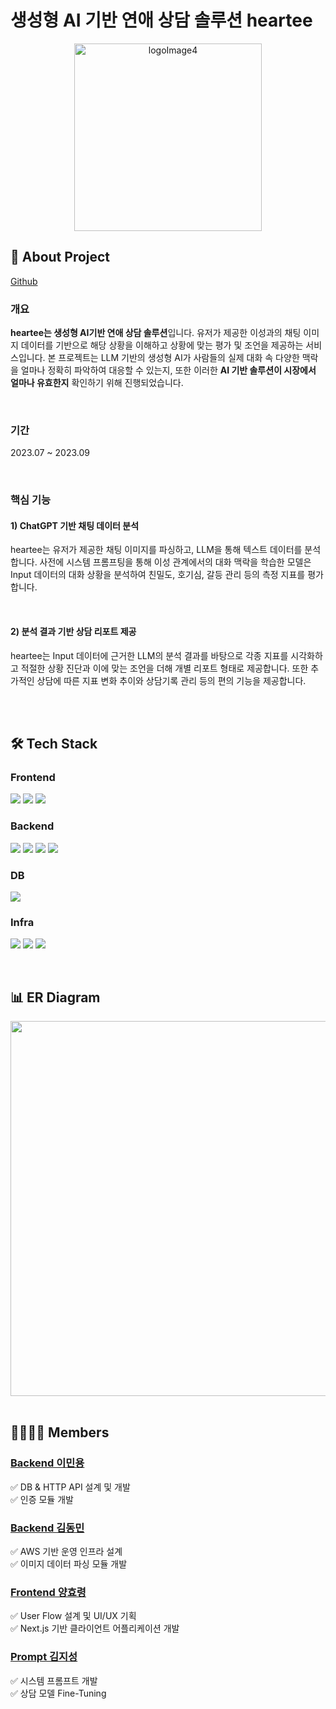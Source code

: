 # 생성형 AI 기반 연애 상담 솔루션 heartee
<p align="center"><img width="300" alt="logoImage4" src="https://github.com/Minyongggg/api-heartee/assets/54466093/9577cad6-4e19-463e-9164-bf9337df82e5"></p>

## 📄 About Project

[Github](https://github.com/Minyongggg/api-heartee)

### 개요

<strong>heartee는 생성형 AI기반 연애 상담 솔루션</strong>입니다. 유저가 제공한 이성과의 채팅 이미지 데이터를 기반으로 해당 상황을 이해하고 상황에 맞는 평가 및 조언을 제공하는 서비스입니다. 본 프로젝트는 LLM 기반의 생성형 AI가 사람들의 실제 대화 속 다양한 맥락을 얼마나 정확히 파악하여 대응할 수 있는지, 또한 이러한 <strong>AI 기반 솔루션이 시장에서 얼마나 유효한지</strong> 확인하기 위해 진행되었습니다.

<br>

### 기간

2023.07 ~ 2023.09

<br>

### 핵심 기능

#### 1) ChatGPT 기반 채팅 데이터 분석

heartee는 유저가 제공한 채팅 이미지를 파싱하고, LLM을 통해 텍스트 데이터를 분석합니다. 사전에 시스템 프롬프팅을 통해 이성 관계에서의 대화 맥락을 학습한 모델은 Input 데이터의 대화 상황을 분석하여 친밀도, 호기심, 갈등 관리 등의 측정 지표를 평가합니다.

<!-- <img width="369" alt="bb" src=""> -->
<br>

#### 2) 분석 결과 기반 상담 리포트 제공

heartee는 Input 데이터에 근거한 LLM의 분석 결과를 바탕으로 각종 지표를 시각화하고 적절한 상황 진단과 이에 맞는 조언을 더해 개별 리포트 형태로 제공합니다. 또한 추가적인 상담에 따른 지표 변화 추이와 상담기록 관리 등의 편의 기능을 제공합니다.

<!-- <img width="550" alt="bb" src=""> -->

<br>
<br>

## 🛠 Tech Stack

### Frontend

<p>
  <img src="https://img.shields.io/badge/Next.js-000000?style=for-the-badge&logo=next.js&logoColor=white">
  <img src="https://img.shields.io/badge/Recoil-007396?style=for-the-badge&logo=recoil&logoColor=white">
  <img src="https://img.shields.io/badge/Styled Components-C5599D?style=for-the-badge&logo=styledcomponents&logoColor=white">
</p>

### Backend

<p>

  <img src="https://img.shields.io/badge/JAVA-007396?style=for-the-badge&logo=java&logoColor=white">
  <img src="https://img.shields.io/badge/jpa-222222?style=for-the-badge&logo=db&logoColor=white">
  <img src="https://img.shields.io/badge/SpringBoot-6DB33F?style=for-the-badge&logo=SpringBoot&logoColor=white">
  <img src="https://img.shields.io/badge/Querydsl-0F70BC?style=for-the-badge&logo=querydsl&logoColor=white">
</p>

### DB

<p>
  <img src="https://img.shields.io/badge/Postgresql-26507A?style=for-the-badge&logo=Postgresql&logoColor=white">
</p>

### Infra

<p>
  <img src="https://img.shields.io/badge/Linux-202020?style=for-the-badge&logo=Linux&logoColor=white">
  <img src="https://img.shields.io/badge/AWS-232F3E?style=for-the-badge&logo=Amazon AWS&logoColor=white">
  <img src="https://img.shields.io/badge/Git-E03826?style=for-the-badge&logo=git&logoColor=white">
</p>

<br>

## 📊 ER Diagram

<img width="600" src="https://github.com/Minyongggg/api-heartee/assets/54466093/c0a2cd3e-4b5c-46c7-83f1-cb9110a7d449">

<br>
<br>

## 👩‍👩‍👧‍👦 Members

### [Backend 이민용](https://github.com/Minyongggg)

✅ DB & HTTP API 설계 및 개발
<br>
✅ 인증 모듈 개발
<br>

### [Backend 김동민](https://github.com/toto9602)

✅ AWS 기반 운영 인프라 설계
<br>
✅ 이미지 데이터 파싱 모듈 개발
<br>

### [Frontend 양효령](https://github.com/onCloud33)

✅ User Flow 설계 및 UI/UX 기획
<br>
✅ Next.js 기반 클라이언트 어플리케이션 개발
<br>

### [Prompt 김지성](https://github.com/Kim-Jiseong)

✅ 시스템 프롬프트 개발
<br>
✅ 상담 모델 Fine-Tuning
